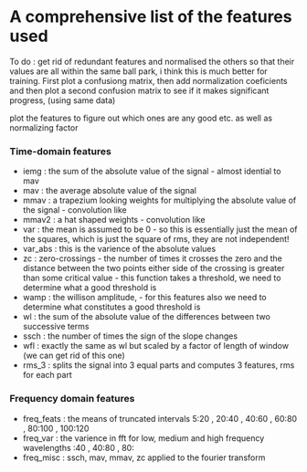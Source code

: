 # A comprehensive list of the features used

To do : get rid of redundant features and normalised the others so that their values are all within the same ball park, i think this is much better for training. First plot a confusiong matrix, then add normalization coeficients and then plot a second confusion matrix to see if it makes significant progress, (using same data)

plot the features to figure out which ones are any good etc. as well as normalizing factor

### Time-domain features
* iemg : the sum of the absolute value of the signal - almost idential to mav
* mav : the average absolute value of the signal
* mmav : a trapezium looking weights for multiplying the absolute value of the signal - convolution like
* mmav2 : a hat shaped weights - convolution like
* var : the mean is assumed to be 0 - so this is essentially just the mean of the squares, which is just the square of rms, they are not independent!
* var_abs : this is the varience of the absolute values
* zc :  zero-crossings - the number of times it crosses the zero and the distance between the two points either side of the crossing is greater than some critical value - this function takes a threshold, we need to determine what a good threshold is
* wamp : the willison amplitude,  - for this features also we need to determine what constitutes a good threshold is
* wl : the sum of the absolute value of the differences between two successive terms
* ssch : the number of times the sign of the slope changes
* wfl : exactly the same as wl but scaled by a factor of length of window (we can get rid of this one)
* rms_3 : splits the signal into 3 equal parts and computes 3 features, rms for each part


### Frequency domain features
* freq_feats : the means of truncated intervals 5:20 , 20:40 , 40:60 , 60:80 , 80:100 , 100:120
* freq_var : the varience in fft for low, medium and high frequency wavelengths :40 , 40:80 , 80:
* freq_misc : ssch, mav, mmav, zc applied to the fourier transform







